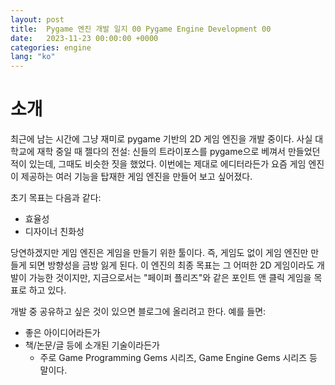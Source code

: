 ```yaml
---
layout: post
title:  Pygame 엔진 개발 일지 00 Pygame Engine Development 00
date:   2023-11-23 00:00:00 +0000
categories: engine
lang: "ko"
---
```


# 소개

최근에 남는 시간에 그냥 재미로 pygame 기반의 2D 게임 엔진을 개발 중이다. 사실 대학교에 재학 중일 때 젤다의 전설: 신들의 트라이포스를 pygame으로 베껴서 만들었던 적이 있는데, 그때도 비슷한 짓을 했었다. 이번에는 제대로 에디터라든가 요즘 게임 엔진이 제공하는 여러 기능을 탑재한 게임 엔진을 만들어 보고 싶어졌다.

초기 목표는 다음과 같다:

* 효율성
* 디자이너 친화성

당연하겠지만 게임 엔진은 게임을 만들기 위한 툴이다. 즉, 게임도 없이 게임 엔진만 만들게 되면 방향성을 금방 잃게 된다. 이 엔진의 최종 목표는 그 어떠한 2D 게임이라도 개발이 가능한 것이지만, 지금으로서는 "페이퍼 플리즈"와 같은 포인트 앤 클릭 게임을 목표로 하고 있다.

개발 중 공유하고 싶은 것이 있으면 블로그에 올리려고 한다. 예를 들면:

* 좋은 아이디어라든가
* 책/논문/글 등에 소개된 기술이라든가
  * 주로 Game Programming Gems 시리즈, Game Engine Gems 시리즈 등 말이다.

